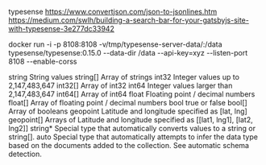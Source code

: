 typesense
https://www.convertjson.com/json-to-jsonlines.htm
https://medium.com/swlh/building-a-search-bar-for-your-gatsbyjs-site-with-typesense-3e277dc33942


docker run -i -p 8108:8108 -v/tmp/typesense-server-data/:/data typesense/typesense:0.15.0 --data-dir /data --api-key=xyz --listen-port 8108 --enable-corss

string	String values
string[]	Array of strings
int32	Integer values up to 2,147,483,647
int32[]	Array of int32
int64	Integer values larger than 2,147,483,647
int64[]	Array of int64
float	Floating point / decimal numbers
float[]	Array of floating point / decimal numbers
bool	true or false
bool[]	Array of booleans
geopoint	Latitude and longitude specified as [lat, lng]
geopoint[]	Arrays of Latitude and longitude specified as [[lat1, lng1], [lat2, lng2]]
string*	Special type that automatically converts values to a string or string[].
auto	Special type that automatically attempts to infer the data type based on the documents added to the collection. See automatic schema detection.